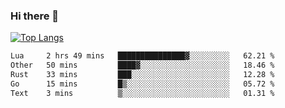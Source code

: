 ### Hi there 👋

<!--
**3Xpl0it3r/3Xpl0it3r** is a ✨ _special_ ✨ repository because its `README.md` (this file) appears on your GitHub profile.

Here are some ideas to get you started:

- 🔭 I’m currently working on ...
- 🌱 I’m currently learning ...
- 👯 I’m looking to collaborate on ...
- 🤔 I’m looking for help with ...
- 💬 Ask me about ...
- 📫 How to reach me: ...
- 😄 Pronouns: ...
- ⚡ Fun fact: ...
-->


[![Top Langs](https://github-readme-stats.vercel.app/api/top-langs/?username=3Xpl0it3r&layout=compact)](https://github.com/3Xpl0it3r/3Xpl0it3r)

<!--START_SECTION:waka-->

```txt
Lua     2 hrs 49 mins   ███████████████▓░░░░░░░░░   62.21 %
Other   50 mins         ████▓░░░░░░░░░░░░░░░░░░░░   18.46 %
Rust    33 mins         ███░░░░░░░░░░░░░░░░░░░░░░   12.28 %
Go      15 mins         █▒░░░░░░░░░░░░░░░░░░░░░░░   05.72 %
Text    3 mins          ▒░░░░░░░░░░░░░░░░░░░░░░░░   01.31 %
```

<!--END_SECTION:waka-->
